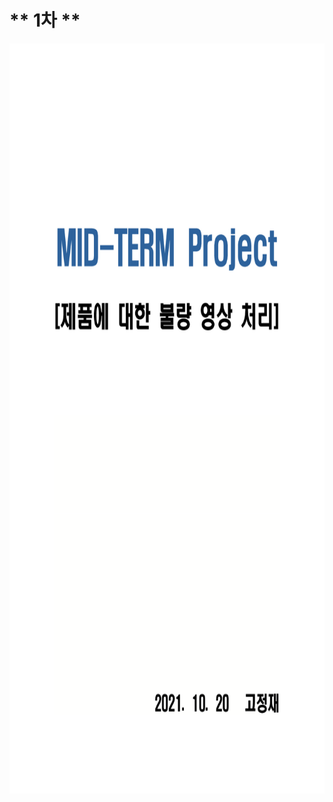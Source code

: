 # ** 1차 **

<p align="left" margin=100>  <img src="https://github.com/kjj3436/industrial-AI/blob/master/images/2021-10-20_중간텀프로젝트발표1.png"  width="800" height="1200"> </p>
